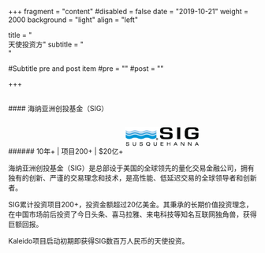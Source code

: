 +++
fragment = "content"
#disabled = false
date = "2019-10-21"
weight = 2000
background = "light"
align = "left"

title = "&nbsp;<br/>天使投资方"
subtitle = "&nbsp;<br/>"

#Subtitle pre and post item
#pre = ""
#post = ""

+++

<br/>
#### 海纳亚洲创投基金（SIG）
<p/>
###### 10年+ | 项目200+ | $20亿+

<img alg="SIG" src="/images/siglogo.png" style="max-width:30%; margin:1em 0 1em 0;"/>

海纳亚洲创投基金（SIG）是总部设于美国的全球领先的量化交易金融公司，拥有独有的创新、严谨的交易理念和技术，是高性能、低延迟交易的全球领导者和创新者。

SIG累计投资项目200+，投资金额超过20亿美金。其秉承的长期价值投资理念，在中国市场前后投资了今日头条、喜马拉雅、来电科技等知名互联网独角兽，获得巨额回报。

Kaleido项目启动初期即获得SIG数百万人民币的天使投资。
